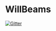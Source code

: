 # WillBeams

[![Gitter](https://badges.gitter.im/Join%20Chat.svg)](https://gitter.im/aq1/WillBeams?utm_source=badge&utm_medium=badge&utm_campaign=pr-badge&utm_content=badge)